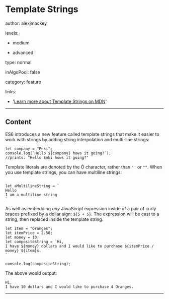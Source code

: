 # Template Strings
author: alexjmackey

levels:

  - medium

  - advanced

type: normal

inAlgoPool: false

category: feature

links:

  - '[Learn more about Template Strings on MDN](https://developer.mozilla.org/en-US/docs/Web/JavaScript/Reference/Template_literals)'

---
## Content

ES6 introduces a new feature called template strings that make it easier to work with strings by adding string interpolation and multi-line strings:

```
let company = "Enki";
console.log(`Hello ${company} hows it going?`);
//prints: "Hello Enki hows it going?"
```

Template literals are denoted by the O&#769; character, rather than `''` or `""`. When you use template strings, you can have multiline strings:

```

let aMultilineString = `
Hello
I am a multiline string
`

```

As well as embedding _any_ JavaScript expression inside of a pair of curly braces prefixed by a dollar sign: `${5 + 5}`. The expression will be cast to a string, then replaced inside the template string.

```
let item = "Oranges";
let itemPrice = 2.50;
let money = 10;
let compositeString = `Hi,
I have ${money} dollars and I would like to purchase ${itemPrice / money} ${item}s.
`

console.log(compositeString);
```

The above would output:

```
Hi,
I have 10 dollars and I would like to purchase 4 Oranges.
```
---
